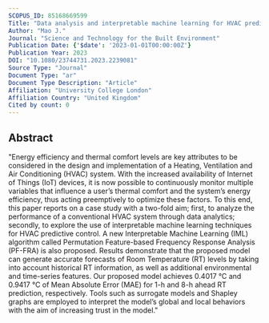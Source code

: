 ```yaml
---
SCOPUS_ID: 85168669599
Title: "Data analysis and interpretable machine learning for HVAC predictive control: A case-study based implementation"
Author: "Mao J."
Journal: "Science and Technology for the Built Environment"
Publication Date: {'$date': '2023-01-01T00:00:00Z'}
Publication Year: 2023
DOI: "10.1080/23744731.2023.2239081"
Source Type: "Journal"
Document Type: "ar"
Document Type Description: "Article"
Affiliation: "University College London"
Affiliation Country: "United Kingdom"
Cited by count: 0
---
```


## Abstract
"Energy efficiency and thermal comfort levels are key attributes to be considered in the design and implementation of a Heating, Ventilation and Air Conditioning (HVAC) system. With the increased availability of Internet of Things (IoT) devices, it is now possible to continuously monitor multiple variables that influence a user’s thermal comfort and the system’s energy efficiency, thus acting preemptively to optimize these factors. To this end, this paper reports on a case study with a two-fold aim; first, to analyze the performance of a conventional HVAC system through data analytics; secondly, to explore the use of interpretable machine learning techniques for HVAC predictive control. A new Interpretable Machine Learning (IML) algorithm called Permutation Feature-based Frequency Response Analysis (PF-FRA) is also proposed. Results demonstrate that the proposed model can generate accurate forecasts of Room Temperature (RT) levels by taking into account historical RT information, as well as additional environmental and time-series features. Our proposed model achieves 0.4017 °C and 0.9417 °C of Mean Absolute Error (MAE) for 1-h and 8-h ahead RT prediction, respectively. Tools such as surrogate models and Shapley graphs are employed to interpret the model’s global and local behaviors with the aim of increasing trust in the model."
